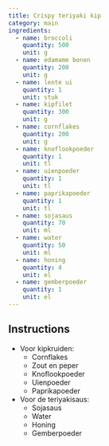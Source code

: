 ```yaml
---
title: Crispy teriyaki kip
category: main
ingredients:
  - name: broccoli
    quantity: 500
    unit: g
  - name: edamame bonen
    quantity: 200
    unit: g
  - name: lente ui
    quantity: 1
    unit: stuk
  - name: kipfilet
    quantity: 300
    unit: g
  - name: cornflakes
    quantity: 200
    unit: g
  - name: knoflookpoeder
    quantity: 1
    unit: tl
  - name: uienpoeder
    quantity: 1
    unit: tl
  - name: paprikapoeder
    quantity: 1
    unit: tl
  - name: sojasaus
    quantity: 70
    unit: ml
  - name: water
    quantity: 50
    unit: ml
  - name: honing
    quantity: 4
    unit: el
  - name: gemberpoeder
    quantity: 1
    unit: el
---
```


<Recipe />

## Instructions

- Voor kipkruiden:
  - Cornflakes
  - Zout en peper
  - Knoflookpoeder
  - Uienpoeder
  - Paprikapoeder
- Voor de teriyakisaus:
  - Sojasaus
  - Water
  - Honing
  - Gemberpoeder
